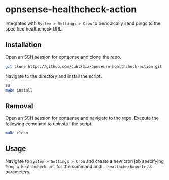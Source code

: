 # opnsense-healthcheck-action

Integrates with `System > Settings > Cron` to periodically send pings to the specified healthcheck URL.

## Installation

Open an SSH session for opnsense and clone the repo.

```sh
git clone https://github.com/cubt85iz/opnsense-healthcheck-action.git
```

Navigate to the directory and install the script.

```sh
su
make install
```

## Removal

Open an SSH session for opnsense and navigate to the repo. Execute the following command to uninstall the script.

```sh
make clean
```

## Usage

Navigate to `System > Settings > Cron` and create a new cron job specifying `Ping a healthcheck url` for the command and `--healthcheck=<url>` as parameters.
